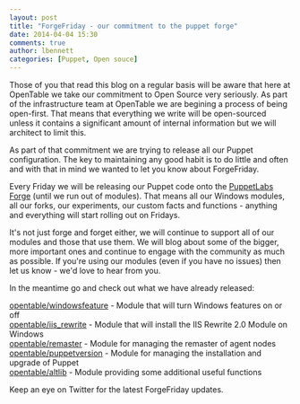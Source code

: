 ```yaml
---
layout: post
title: "ForgeFriday - our commitment to the puppet forge"
date: 2014-04-04 15:30
comments: true
author: lbennett
categories: [Puppet, Open souce]
---
```


Those of you that read this blog on a regular basis will be aware that here at OpenTable we take our commitment to Open Source very seriously. As part of the infrastructure team at OpenTable we are begining a process of being open-first. That means that everything we write will be open-sourced unless it contains a significant amount of internal information but we will architect to limit this.

As part of that commitment we are trying to release all our Puppet configuration. The key to maintaining any good habit is to do little and often and with that in mind we wanted to let you know about ForgeFriday.

Every Friday we will be releasing our Puppet code onto the [PuppetLabs Forge](http://forge.puppetlabs.com/opentable) (until we run out of modules). That means all our Windows modules, all our forks, our experiments, our custom facts and functions - anything and everything will start rolling out on Fridays. 

It's not just forge and forget either, we will continue to support all of our modules and those that use them. We will blog about some of the bigger, more important ones and continue to engage with the community as much as possible. If you're using our modules (even if you have no issues) then let us know - we'd love to hear from you.

In the meantime go and check out what we have already released:

[opentable/windowsfeature](http://forge.puppetlabs.com/opentable/windowsfeature) - Module that will turn Windows features on or off<br/>
[opentable/iis_rewrite](http://forge.puppetlabs.com/opentable/iis_rewrite) - Module that will install the IIS Rewrite 2.0 Module on Windows <br/>
[opentable/remaster](http://forge.puppetlabs.com/opentable/remaster) - Module for managing the remaster of agent nodes <br/>
[opentable/puppetversion](http://forge.puppetlabs.com/opentable/puppetversion) - Module for managing the installation and upgrade of Puppet<br/>
[opentable/altlib](http://forge.puppetlabs.com/opentable/altlib) - Module providing some additional useful functions <br/>


Keep an eye on Twitter for the latest ForgeFriday updates.
